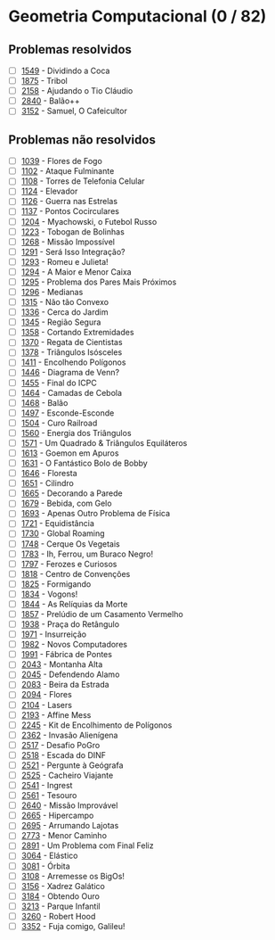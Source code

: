 
# Geometria Computacional (0 / 82)



## Problemas resolvidos

  - [ ]  [1549](https://www.beecrowd.com.br/judge/pt/problems/view/1549) - Dividindo a Coca
  - [ ]  [1875](https://www.beecrowd.com.br/judge/pt/problems/view/1875) - Tribol
  - [ ]  [2158](https://www.beecrowd.com.br/judge/pt/problems/view/2158) - Ajudando o Tio Cláudio
  - [ ]  [2840](https://www.beecrowd.com.br/judge/pt/problems/view/2840) - Balão++
  - [ ]  [3152](https://www.beecrowd.com.br/judge/pt/problems/view/3152) - Samuel, O Cafeicultor

## Problemas não resolvidos

  - [ ]  [1039](https://www.beecrowd.com.br/judge/pt/problems/view/1039) - Flores de Fogo
  - [ ]  [1102](https://www.beecrowd.com.br/judge/pt/problems/view/1102) - Ataque Fulminante
  - [ ]  [1108](https://www.beecrowd.com.br/judge/pt/problems/view/1108) - Torres de Telefonia Celular
  - [ ]  [1124](https://www.beecrowd.com.br/judge/pt/problems/view/1124) - Elevador
  - [ ]  [1126](https://www.beecrowd.com.br/judge/pt/problems/view/1126) - Guerra nas Estrelas
  - [ ]  [1137](https://www.beecrowd.com.br/judge/pt/problems/view/1137) - Pontos Cocirculares
  - [ ]  [1204](https://www.beecrowd.com.br/judge/pt/problems/view/1204) - Myachowski, o Futebol Russo
  - [ ]  [1223](https://www.beecrowd.com.br/judge/pt/problems/view/1223) - Tobogan de Bolinhas
  - [ ]  [1268](https://www.beecrowd.com.br/judge/pt/problems/view/1268) - Missão Impossível
  - [ ]  [1291](https://www.beecrowd.com.br/judge/pt/problems/view/1291) - Será Isso Integração?
  - [ ]  [1293](https://www.beecrowd.com.br/judge/pt/problems/view/1293) - Romeu e Julieta!
  - [ ]  [1294](https://www.beecrowd.com.br/judge/pt/problems/view/1294) - A Maior e Menor Caixa
  - [ ]  [1295](https://www.beecrowd.com.br/judge/pt/problems/view/1295) - Problema dos Pares Mais Próximos
  - [ ]  [1296](https://www.beecrowd.com.br/judge/pt/problems/view/1296) - Medianas
  - [ ]  [1315](https://www.beecrowd.com.br/judge/pt/problems/view/1315) - Não tão Convexo
  - [ ]  [1336](https://www.beecrowd.com.br/judge/pt/problems/view/1336) - Cerca do Jardim
  - [ ]  [1345](https://www.beecrowd.com.br/judge/pt/problems/view/1345) - Região Segura
  - [ ]  [1358](https://www.beecrowd.com.br/judge/pt/problems/view/1358) - Cortando Extremidades
  - [ ]  [1370](https://www.beecrowd.com.br/judge/pt/problems/view/1370) - Regata de Cientistas
  - [ ]  [1378](https://www.beecrowd.com.br/judge/pt/problems/view/1378) - Triângulos Isósceles
  - [ ]  [1411](https://www.beecrowd.com.br/judge/pt/problems/view/1411) - Encolhendo Polígonos
  - [ ]  [1446](https://www.beecrowd.com.br/judge/pt/problems/view/1446) - Diagrama de Venn?
  - [ ]  [1455](https://www.beecrowd.com.br/judge/pt/problems/view/1455) - Final do ICPC
  - [ ]  [1464](https://www.beecrowd.com.br/judge/pt/problems/view/1464) - Camadas de Cebola
  - [ ]  [1468](https://www.beecrowd.com.br/judge/pt/problems/view/1468) - Balão
  - [ ]  [1497](https://www.beecrowd.com.br/judge/pt/problems/view/1497) - Esconde-Esconde
  - [ ]  [1504](https://www.beecrowd.com.br/judge/pt/problems/view/1504) - Curo Railroad
  - [ ]  [1560](https://www.beecrowd.com.br/judge/pt/problems/view/1560) - Energia dos Triângulos
  - [ ]  [1571](https://www.beecrowd.com.br/judge/pt/problems/view/1571) - Um Quadrado &amp; Triângulos Equiláteros
  - [ ]  [1613](https://www.beecrowd.com.br/judge/pt/problems/view/1613) - Goemon em Apuros
  - [ ]  [1631](https://www.beecrowd.com.br/judge/pt/problems/view/1631) - O Fantástico Bolo de Bobby
  - [ ]  [1646](https://www.beecrowd.com.br/judge/pt/problems/view/1646) - Floresta
  - [ ]  [1651](https://www.beecrowd.com.br/judge/pt/problems/view/1651) - Cilindro
  - [ ]  [1665](https://www.beecrowd.com.br/judge/pt/problems/view/1665) - Decorando a Parede
  - [ ]  [1679](https://www.beecrowd.com.br/judge/pt/problems/view/1679) - Bebida, com Gelo
  - [ ]  [1693](https://www.beecrowd.com.br/judge/pt/problems/view/1693) - Apenas Outro Problema de Física
  - [ ]  [1721](https://www.beecrowd.com.br/judge/pt/problems/view/1721) - Equidistância
  - [ ]  [1730](https://www.beecrowd.com.br/judge/pt/problems/view/1730) - Global Roaming
  - [ ]  [1748](https://www.beecrowd.com.br/judge/pt/problems/view/1748) - Cerque Os Vegetais
  - [ ]  [1783](https://www.beecrowd.com.br/judge/pt/problems/view/1783) - Ih, Ferrou, um Buraco Negro!
  - [ ]  [1797](https://www.beecrowd.com.br/judge/pt/problems/view/1797) - Ferozes e Curiosos
  - [ ]  [1818](https://www.beecrowd.com.br/judge/pt/problems/view/1818) - Centro de Convenções
  - [ ]  [1825](https://www.beecrowd.com.br/judge/pt/problems/view/1825) - Formigando
  - [ ]  [1834](https://www.beecrowd.com.br/judge/pt/problems/view/1834) - Vogons!
  - [ ]  [1844](https://www.beecrowd.com.br/judge/pt/problems/view/1844) - As Relíquias da Morte
  - [ ]  [1857](https://www.beecrowd.com.br/judge/pt/problems/view/1857) - Prelúdio de um Casamento Vermelho
  - [ ]  [1938](https://www.beecrowd.com.br/judge/pt/problems/view/1938) - Praça do Retângulo
  - [ ]  [1971](https://www.beecrowd.com.br/judge/pt/problems/view/1971) - Insurreição
  - [ ]  [1982](https://www.beecrowd.com.br/judge/pt/problems/view/1982) - Novos Computadores
  - [ ]  [1991](https://www.beecrowd.com.br/judge/pt/problems/view/1991) - Fábrica de Pontes
  - [ ]  [2043](https://www.beecrowd.com.br/judge/pt/problems/view/2043) - Montanha Alta
  - [ ]  [2045](https://www.beecrowd.com.br/judge/pt/problems/view/2045) - Defendendo Alamo
  - [ ]  [2083](https://www.beecrowd.com.br/judge/pt/problems/view/2083) - Beira da Estrada
  - [ ]  [2094](https://www.beecrowd.com.br/judge/pt/problems/view/2094) - Flores
  - [ ]  [2104](https://www.beecrowd.com.br/judge/pt/problems/view/2104) - Lasers
  - [ ]  [2193](https://www.beecrowd.com.br/judge/pt/problems/view/2193) - Affine Mess
  - [ ]  [2245](https://www.beecrowd.com.br/judge/pt/problems/view/2245) - Kit de Encolhimento de Polígonos
  - [ ]  [2362](https://www.beecrowd.com.br/judge/pt/problems/view/2362) - Invasão Alienígena
  - [ ]  [2517](https://www.beecrowd.com.br/judge/pt/problems/view/2517) - Desafio PoGro
  - [ ]  [2518](https://www.beecrowd.com.br/judge/pt/problems/view/2518) - Escada do DINF
  - [ ]  [2521](https://www.beecrowd.com.br/judge/pt/problems/view/2521) - Pergunte à Geógrafa
  - [ ]  [2525](https://www.beecrowd.com.br/judge/pt/problems/view/2525) - Cacheiro Viajante
  - [ ]  [2541](https://www.beecrowd.com.br/judge/pt/problems/view/2541) - Ingrest
  - [ ]  [2561](https://www.beecrowd.com.br/judge/pt/problems/view/2561) - Tesouro
  - [ ]  [2640](https://www.beecrowd.com.br/judge/pt/problems/view/2640) - Missão Improvável
  - [ ]  [2665](https://www.beecrowd.com.br/judge/pt/problems/view/2665) - Hipercampo
  - [ ]  [2695](https://www.beecrowd.com.br/judge/pt/problems/view/2695) - Arrumando Lajotas
  - [ ]  [2773](https://www.beecrowd.com.br/judge/pt/problems/view/2773) - Menor Caminho
  - [ ]  [2891](https://www.beecrowd.com.br/judge/pt/problems/view/2891) - Um Problema com Final Feliz
  - [ ]  [3064](https://www.beecrowd.com.br/judge/pt/problems/view/3064) - Elástico
  - [ ]  [3081](https://www.beecrowd.com.br/judge/pt/problems/view/3081) - Órbita
  - [ ]  [3108](https://www.beecrowd.com.br/judge/pt/problems/view/3108) - Arremesse os BigOs!
  - [ ]  [3156](https://www.beecrowd.com.br/judge/pt/problems/view/3156) - Xadrez Galático
  - [ ]  [3184](https://www.beecrowd.com.br/judge/pt/problems/view/3184) - Obtendo Ouro
  - [ ]  [3213](https://www.beecrowd.com.br/judge/pt/problems/view/3213) - Parque Infantil
  - [ ]  [3260](https://www.beecrowd.com.br/judge/pt/problems/view/3260) - Robert Hood
  - [ ]  [3352](https://www.beecrowd.com.br/judge/pt/problems/view/3352) - Fuja comigo, Galileu!
